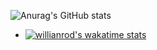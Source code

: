 ![Anurag's GitHub stats](https://github-readme-stats.vercel.app/api?username=silencekillsdesign&show_icons=true&theme=tokyonight)

- [![willianrod's wakatime stats](https://github-readme-stats.vercel.app/api/wakatime?username=willianrod)](https://github.com/silencekillsdesign/github-readme-stats)
<!--
**silencekillsdesign/silencekillsdesign** is a ✨ _special_ ✨ repository because its `README.md` (this file) appears on your GitHub profile.

Here are some ideas to get you started:

- 🔭 I’m currently working on ...
🌱 I’m currently learning Nuxt 3, Strapi, Pinia
- 👯 I’m looking to collaborate on ...
- 🤔 I’m looking for help with ...
- 💬 Ask me about ...
- 📫 How to reach me: ...
- 😄 Pronouns: ...
- ⚡ Fun fact: ...
-->

